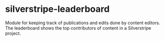 # silverstripe-leaderboard
Module for keeping track of publications and edits done by content editors. The leaderboard shows the top contributors of content in a Silverstripe project.
